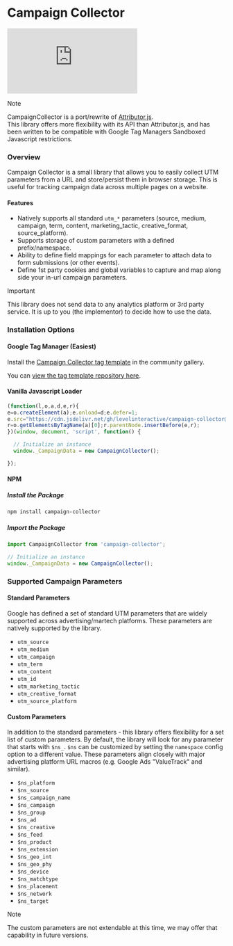 # Campaign Collector

[![JS GZip Size](https://img.badgesize.io/levelinteractive/campaign-collector/main/dist/core.min.js?compression=gzip&label=JS%20GZip%20size)](https://github.com/levelinteractive/campaign-collector/blob/main/dist/core.min.js)

> [!NOTE]
> CampaignCollector is a port/rewrite of [Attributor.js](https://github.com/derekcavaliero/attributor/). \
> This library offers more flexibility with its API than Attributor.js, and has been written to be compatible with Google Tag Managers Sandboxed Javascript restrictions.

### Overview

Campaign Collector is a small library that allows you to easily collect UTM parameters from a URL and store/persist them in browser storage. This is useful for tracking campaign data across multiple pages on a website. 

#### Features

- Natively supports all standard `utm_*` parameters (source, medium, campaign, term, content, marketing_tactic, creative_format, source_platform).
- Supports storage of custom parameters with a defined prefix/namespace. 
- Ability to define field mappings for each parameter to attach data to form submissions (or other events).
- Define 1st party cookies and global variables to capture and map along side your in-url campaign parameters.

> [!IMPORTANT]
> This library does not send data to any analytics platform or 3rd party service. It is up to you (the implementor) to decide how to use the data.

### Installation Options

#### Google Tag Manager (Easiest)

Install the [Campaign Collector tag template](https://tagmanager.google.com/gallery/#/owners/#) in the community gallery.

You can [view the tag template repository here](https://github.com/levelinteractive/campaign-collector-gtm).

#### Vanilla Javascript Loader

```javascript
(function(l,o,a,d,e,r){
e=o.createElement(a);e.onload=d;e.defer=1;
e.src="https://cdn.jsdelivr.net/gh/levelinteractive/campaign-collector@latest/dist/core.min.js";
r=o.getElementsByTagName(a)[0];r.parentNode.insertBefore(e,r);
})(window, document, 'script', function() {

  // Initialize an instance
  window._CampaignData = new CampaignCollector();

});
```

#### NPM

##### Install the Package
```bash
npm install campaign-collector
```

##### Import the Package
```javascript
import CampaignCollector from 'campaign-collector';

// Initialize an instance
window._CampaignData = new CampaignCollector();
```

### Supported Campaign Parameters

#### Standard Parameters

Google has defined a set of standard UTM parameters that are widely supported across advertising/martech platforms. These parameters are natively supported by the library.

- `utm_source`
- `utm_medium`
- `utm_campaign`
- `utm_term`
- `utm_content`
- `utm_id`
- `utm_marketing_tactic`
- `utm_creative_format`
- `utm_source_platform`

#### Custom Parameters

In addition to the standard parameters - this library offers flexibility for a set list of custom parameters. By default, the library will look for any parameter that starts with `$ns_`. `$ns` can be customized by setting the `namespace` config option to a different value. These parameters align closely with major advertising platform URL macros (e.g. Google Ads "ValueTrack" and similar). 

- `$ns_platform`
- `$ns_source`
- `$ns_campaign_name`
- `$ns_campaign`
- `$ns_group`
- `$ns_ad`
- `$ns_creative`
- `$ns_feed`
- `$ns_product`
- `$ns_extension`
- `$ns_geo_int`
- `$ns_geo_phy`
- `$ns_device`
- `$ns_matchtype`
- `$ns_placement`
- `$ns_network`
- `$ns_target`

> [!NOTE]
> The custom parameters are not extendable at this time, we may offer that capability in future versions.